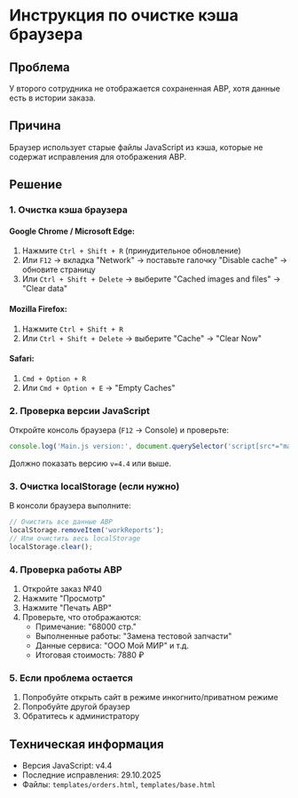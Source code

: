 # Инструкция по очистке кэша браузера

## Проблема
У второго сотрудника не отображается сохраненная АВР, хотя данные есть в истории заказа.

## Причина
Браузер использует старые файлы JavaScript из кэша, которые не содержат исправления для отображения АВР.

## Решение

### 1. Очистка кэша браузера

#### Google Chrome / Microsoft Edge:
1. Нажмите `Ctrl + Shift + R` (принудительное обновление)
2. Или `F12` → вкладка "Network" → поставьте галочку "Disable cache" → обновите страницу
3. Или `Ctrl + Shift + Delete` → выберите "Cached images and files" → "Clear data"

#### Mozilla Firefox:
1. Нажмите `Ctrl + Shift + R`
2. Или `Ctrl + Shift + Delete` → выберите "Cache" → "Clear Now"

#### Safari:
1. `Cmd + Option + R`
2. Или `Cmd + Option + E` → "Empty Caches"

### 2. Проверка версии JavaScript

Откройте консоль браузера (`F12` → Console) и проверьте:
```javascript
console.log('Main.js version:', document.querySelector('script[src*="main.js"]').src);
```

Должно показать версию `v=4.4` или выше.

### 3. Очистка localStorage (если нужно)

В консоли браузера выполните:
```javascript
// Очистить все данные АВР
localStorage.removeItem('workReports');
// Или очистить весь localStorage
localStorage.clear();
```

### 4. Проверка работы АВР

1. Откройте заказ №40
2. Нажмите "Просмотр"
3. Нажмите "Печать АВР"
4. Проверьте, что отображаются:
   - Примечание: "68000 стр."
   - Выполненные работы: "Замена тестовой запчасти"
   - Данные сервиса: "ООО Мой МИР" и т.д.
   - Итоговая стоимость: 7880 ₽

### 5. Если проблема остается

1. Попробуйте открыть сайт в режиме инкогнито/приватном режиме
2. Попробуйте другой браузер
3. Обратитесь к администратору

## Техническая информация

- Версия JavaScript: v4.4
- Последние исправления: 29.10.2025
- Файлы: `templates/orders.html`, `templates/base.html`
